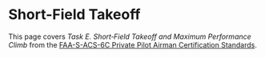 # Short-Field Takeoff

This page covers *Task E. Short‐Field Takeoff and Maximum Performance Climb* from the [FAA-S-ACS-6C Private Pilot Airman Certification Standards](https://www.faa.gov/training_testing/testing/acs/private_airplane_acs_6.pdf).

<!--@include: ./docs/src/includes/takeoff-landing/short-field-takeoff.md | shift:1-->
